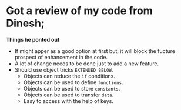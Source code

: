 # Got a review of my code from Dinesh;

**Things he ponted out**

- If might apper as a good option at first but, it will block the fucture prospect of enhancement in the code.
- A lot of change needs to be done just to add a new feature.
- Should use object tricks `EXTENDED BELOW`.
  - Objects can reduce the `if` conditions.
  - Objects can be used to define `functions`.
  - Objects can be used to store `constants`.
  - Objects can be used to transfer `data`.
  - Easy to access with the help of keys.
